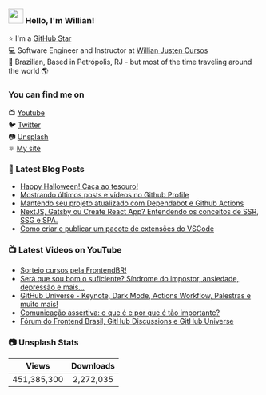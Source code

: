 ### <img src="https://media.giphy.com/media/hvRJCLFzcasrR4ia7z/giphy.gif" width="30px"> Hello, I'm Willian!

⭐ I'm a [GitHub Star](https://stars.github.com/profiles/willianjusten/) <br>
💻 Software Engineer and Instructor at [Willian Justen Cursos](https://willianjusten.com.br/cursos) <br>
🏡 Brazilian, Based in Petrópolis, RJ - but most of the time traveling around the world 🌎

### You can find me on

📺 [Youtube](https://www.youtube.com/WillianJustenCursos/?sub_confirmation=1) <br>
🐦 [Twitter](https://twitter.com/Willian_justen) <br>
📷 [Unsplash](https://unsplash.com/@willianjusten) <br>
⚛️ [My site](https://willianjusten.com.br) <br>

### 📕 Latest Blog Posts

<!-- BLOG:START -->
- [Happy Halloween! Caça ao tesouro!](https://willianjusten.com.br/happy-halloween-caca-ao-tesouro/)
- [Mostrando últimos posts e vídeos no Github Profile](https://willianjusten.com.br/mostrando-ultimos-posts-e-videos-no-github-profile/)
- [Mantendo seu projeto atualizado com Dependabot e Github Actions](https://willianjusten.com.br/mantendo-seu-projeto-atualizado-com-dependabot-e-github-actions/)
- [NextJS, Gatsby ou Create React App? Entendendo os conceitos de SSR, SSG e SPA.](https://willianjusten.com.br/nextjs-gatsby-ou-create-react-app-entendendo-os-conceitos-de-ssr-ssg-e-spa/)
- [Como criar e publicar um pacote de extensões do VSCode](https://willianjusten.com.br/como-criar-e-publicar-um-pacote-de-extensoes-do-vscode/)
<!-- BLOG:END -->

### 📺 Latest Videos on YouTube

<!-- YOUTUBE:START -->
- [Sorteio cursos pela FrontendBR!](https://www.youtube.com/watch?v=wEK5X7TpK1E)
- [Será que sou bom o suficiente? Síndrome do impostor, ansiedade, depressão e mais...](https://www.youtube.com/watch?v=2g181ibXzEM)
- [GitHub Universe - Keynote, Dark Mode, Actions Workflow, Palestras e muito mais!](https://www.youtube.com/watch?v=uYax_6Fu1Xw)
- [Comunicação assertiva: o que é e por que é tão importante?](https://www.youtube.com/watch?v=wRoE7MFvTAU)
- [Fórum do Frontend Brasil, GitHub Discussions e GitHub Universe](https://www.youtube.com/watch?v=PxbG4y15uUM)
<!-- YOUTUBE:END -->

### 📷 Unsplash Stats

<!-- UNSPLASH-STATS:START -->
| **Views**         | **Downloads**        |
|:-----------------:|:--------------------:|
|451,385,300   | 2,272,035 |
<!-- UNSPLASH-STATS:END -->
